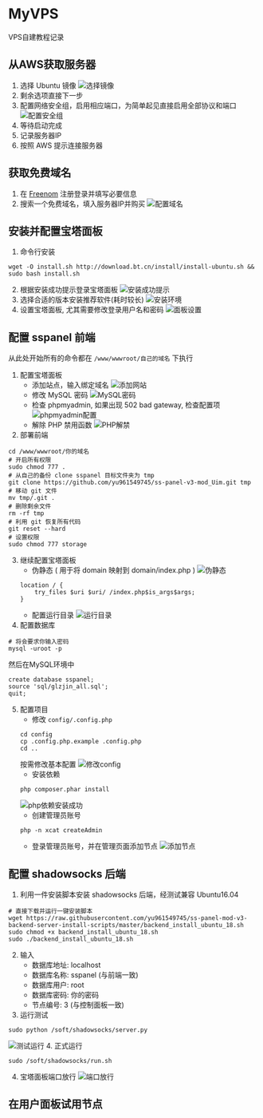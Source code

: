 # MyVPS
VPS自建教程记录

## 从AWS获取服务器
1. 选择 Ubuntu 镜像
![选择镜像](1.png)
2. 剩余选项直接下一步
3. 配置网络安全组，启用相应端口，为简单起见直接启用全部协议和端口
![配置安全组](2.png)
4. 等待启动完成
5. 记录服务器IP
6. 按照 AWS 提示连接服务器

## 获取免费域名
1. 在 [Freenom](freenom.com) 注册登录并填写必要信息
2. 搜索一个免费域名，填入服务器IP并购买
![配置域名](3.png)

## 安装并配置宝塔面板
1. 命令行安装
```
wget -O install.sh http://download.bt.cn/install/install-ubuntu.sh && sudo bash install.sh
```
2. 根据安装成功提示登录宝塔面板
![安装成功提示](4.png)
3. 选择合适的版本安装推荐软件(耗时较长)
![安装环境](5.png)
4. 设置宝塔面板, 尤其需要修改登录用户名和密码
![面板设置](6.png)

## 配置 sspanel 前端
从此处开始所有的命令都在 `/www/wwwroot/自己的域名` 下执行
1. 配置宝塔面板
    + 添加站点，输入绑定域名
    ![添加网站](添加网站.png)
    + 修改 MySQL 密码
    ![MySQL密码](mysql密码.png)
    + 检查 phpmyadmin, 如果出现 502 bad gateway, 检查配置项
    ![phpmyadmin配置](phpmyadmin配置.png)
    + 解除 PHP 禁用函数
    ![PHP解禁](PHP解禁.png)
2. 部署前端
```
cd /www/wwwroot/你的域名
# 开启所有权限
sudo chmod 777 .
# 从自己的备份 clone sspanel 目标文件夹为 tmp
git clone https://github.com/yu961549745/ss-panel-v3-mod_Uim.git tmp 
# 移动 git 文件
mv tmp/.git . 
# 删除剩余文件
rm -rf tmp
# 利用 git 恢复所有代码
git reset --hard
# 设置权限
sudo chmod 777 storage
```
3. 继续配置宝塔面板
    + 伪静态 ( 用于将 domain 映射到 domain/index.php )
    ![伪静态](伪静态.png)
    ```
    location / {
        try_files $uri $uri/ /index.php$is_args$args;
    }
    ```
    + 配置运行目录
    ![运行目录](运行目录.png)
4. 配置数据库
```
# 将会要求你输入密码
mysql -uroot -p
```
然后在MySQL环境中
```
create database sspanel;
source 'sql/glzjin_all.sql';
quit;
```
5. 配置项目
    + 修改 `config/.config.php`
    ```
    cd config
    cp .config.php.example .config.php
    cd ..
    ```
    按需修改基本配置
    ![修改config](修改config.png)
    + 安装依赖
    ```
    php composer.phar install
    ```
    ![php依赖安装成功](php依赖安装成功.png)
    + 创建管理员账号
    ```
    php -n xcat createAdmin
    ```
    + 登录管理员账号，并在管理页面添加节点
    ![添加节点](添加节点.png)

## 配置 shadowsocks 后端
1. 利用一件安装脚本安装 shadowsocks 后端，经测试兼容 Ubuntu16.04
```
# 直接下载并运行一键安装脚本
wget https://raw.githubusercontent.com/yu961549745/ss-panel-mod-v3-backend-server-install-scripts/master/backend_install_ubuntu_18.sh
sudo chmod +x backend_install_ubuntu_18.sh 
sudo ./backend_install_ubuntu_18.sh
```
2. 输入
    + 数据库地址: localhost
    + 数据库名称: sspanel (与前端一致)
    + 数据库用户: root
    + 数据库密码: 你的密码
    + 节点编号: 3 (与控制面板一致)
3. 运行测试
```
sudo python /soft/shadowsocks/server.py
```
![测试运行](测试运行.png)
4. 正式运行
```
sudo /soft/shadowsocks/run.sh
```
4. 宝塔面板端口放行
![端口放行](端口放行.png)

## 在用户面板试用节点
